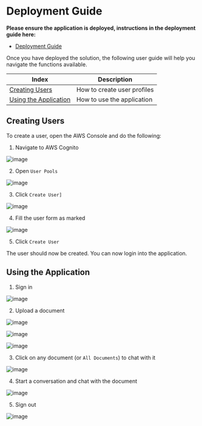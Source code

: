 # Deployment Guide

**Please ensure the application is deployed, instructions in the deployment guide here:**
- [Deployment Guide](./deploymentGuide.md)

Once you have deployed the solution, the following user guide will help you navigate the functions available.

| Index    | Description |
| -------- | ------- |
| [Creating Users](#creating-users)  | How to create user profiles |
| [Using the Application](#using-the-application)  | How to use the application |

## Creating Users
To create a user, open the AWS Console and do the following:

1. Navigate to AWS Cognito

![image](./images/cognito_search.png)

2. Open `User Pools`

![image](./images/cognito_user_pools.png)

3. Click `Create User]`

![image](./images/cognito_create_user.png)

4. Fill the user form as marked

![image](./images/cognito_create_done.png)

5. Click `Create User`

The user should now be created. You can now login into the application.


## Using the Application

1. Sign in

![image](./images/usage_login.png)

2. Upload a document

![image](./images/usage_upload_1.png)

![image](./images/usage_upload_2.png)

![image](./images/usage_upload_3.png)

3. Click on any document (or `All Documents`) to chat with it

![image](./images/usage_open_doc.png)

4. Start a conversation and chat with the document

![image](./images/usage_chat.png)

5. Sign out

![image](./images/usage_signout.png)


